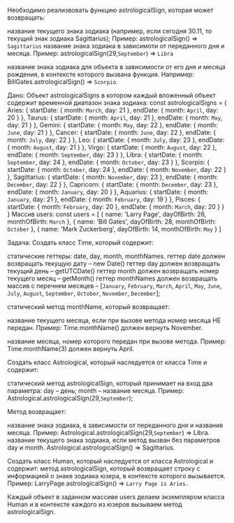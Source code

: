 Необходимо реализвовать функцию astrologicalSign, которая может возвращать:

название текущего знака зодиака (например, если сегодня 30.11, то текущий знак зодиака Sagittarius); 
Пример: astrologicalSign() => `Sagittarius`
название знака зодиака в зависимоти от переданного дня и месяца. 
Пример: astrologicalSign(29,`September`) => `Libra`

название знака зодиака для объекта в зависимости от его дня и месяца рождения, в контексте которого вызвана функция. Например: BillGates.astrologicalSign() => `Scorpio`.

Дано:
Объект astrologicalSigns в котором каждый вложенный объект содержит временной диапазон знака зодиака:
const astrologicalSigns = {
  Aries: {
    startDate: {
      month: `March`,
      day: 21
    },
    endDate: {
      month: `April`,
      day: 20
    }
  },
  Taurus: {
    startDate: {
      month: `April`,
      day: 21
    },
    endDate: {
      month: `May`,
      day: 21
    }
  },
  Gemini: {
    startDate: {
      month: `May`,
      day: 22
    },
    endDate: {
      month: `June`,
      day: 21
    }
  },
  Cancer: {
    startDate: {
      month: `June`,
      day: 22
    },
    endDate: {
      month: `July`,
      day: 22
    }
  },
  Leo: {
    startDate: {
      month: `July`,
      day: 23
    },
    endDate: {
      month: `August`,
      day: 21
    }
  },
  Virgo: {
    startDate: {
      month: `August`,
      day: 22
    },
    endDate: {
      month: `September`,
      day: 23
    }
  },
  Libra: {
    startDate: {
      month: `September`,
      day: 24
    },
    endDate: {
      month: `October`,
      day: 23
    }
  },
  Scorpio: {
    startDate: {
      month: `October`,
      day: 24
    },
    endDate: {
      month: `November`,
      day: 22
    }
  },
  Sagittarius: {
    startDate: {
      month: `November`,
      day: 23
    },
    endDate: {
      month: `December`,
      day: 22
    }
  },
  Capricorn: {
    startDate: {
      month: `December`,
      day: 23
    },
    endDate: {
      month: `January`,
      day: 20
    }
  },
  Aquarius: {
    startDate: {
      month: `January`,
      day: 21
    },
    endDate: {
      month: `February`,
      day: 19
    }
  },
  Pisces: {
    startDate: {
      month: `February`,
      day: 20
    },
    endDate: {
      month: `March`,
      day: 20
    }
  }
}
Массив users:
const users = [
  {
    name: 'Larry Page',
    dayOfBirth: 26,
    monthOfBirth: `March`
  },
  {
    name: 'Bill Gates',
    dayOfBirth: 28,
    monthOfBirth: `October`
  },
  {
    name: 'Mark Zuckerberg',
    dayOfBirth: 14,
    monthOfBirth: `May`
  }
]

Задача:
Создать класс Time, который содержит:

статические геттеры: date, day, month, monthNames.
геттер date должен возвращать текущую дату – new Date()
геттер day должен возвращать текущий день – getUTCDate()
геттер month должен возвращать номер текущего месяц – getMonth()
геттер monthNames должен возвращать массив с перечнем месяцев – [`January`, `February`, `March`, `April`, `May`, `June`, `July`, `August`, `September`, `October`, `November`, `December`];

статический метод monthName, который возвращает:

название текущего месяца, если при вызове метода номер месяца НЕ передан. 
Пример: Time.monthName() должен вернуть November.

название месяца, номер которого передан при вызове метода.
Пример: Time.monthName(3) должен вернуть April.

Создать класс Astrological, который наследуется от класса Time и содержит:

статический метод astrologicalSign, который принимает на вход два параметра: day – день; month – название месяца. 
Пример: Astrological.astrologicalSign(29,`September`);

Метод возвращает:

название знака зодиака, в зависимости от переданного дня и названия месяца. 
Пример: Astrological.astrologicalSign(29,`September`) => Libra.
название текущего знака зодиака, если метод вызван без параметров day и month. Astrological.astrologicalSign() => Sagittarius.

Создать класс Human, который наследуется от класса Astrological и содержит:
метод astrologicalSign, который возвращает строку с информацией о знаке зодиака юзера, в контексте которого вызывается. 
Пример: LarryPage.astrologicalSign() => `Larry Page is Aries`.

Каждый объект в заданном массиве users делаем экземпляром класса Human и в контексте каждого из юзеров вызываем метод astrologicalSign.
